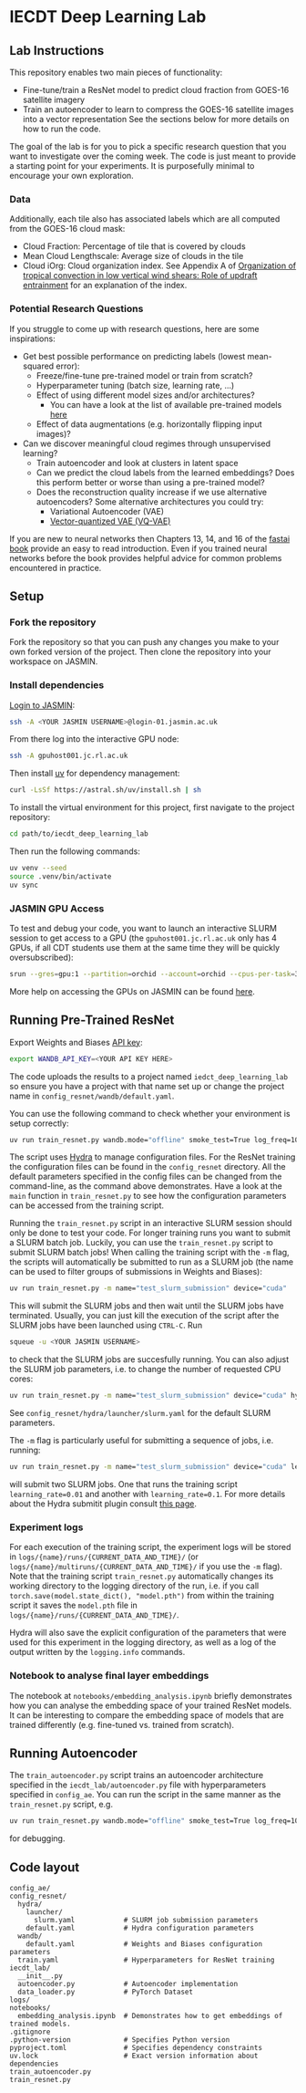 # IECDT Deep Learning Lab

## Lab Instructions

This repository enables two main pieces of functionality:
- Fine-tune/train a ResNet model to predict cloud fraction from GOES-16 satellite imagery
- Train an autoencoder to learn to compress the GOES-16 satellite images into a vector representation
See the sections below for more details on how to run the code.

The goal of the lab is for you to pick a specific research question that you want to investigate over the coming week.
The code is just meant to provide a starting point for your experiments.
It is purposefully minimal to encourage your own exploration.

### Data

Additionally, each tile also has associated labels which are all computed from the GOES-16 cloud mask:
- Cloud Fraction: Percentage of tile that is covered by clouds
- Mean Cloud Lengthscale: Average size of clouds in the tile
- Cloud iOrg: Cloud organization index. See Appendix A of [Organization of tropical convection in low vertical wind shears: Role of updraft entrainment](https://agupubs.onlinelibrary.wiley.com/doi/10.1002/2016MS000802) for an explanation of the index.

### Potential Research Questions

If you struggle to come up with research questions, here are some inspirations:
- Get best possible performance on predicting labels (lowest mean-squared error):
  - Freeze/fine-tune pre-trained model or train from scratch?
  - Hyperparameter tuning (batch size, learning rate, …)
  - Effect of using different model sizes and/or architectures?
    - You can have a look at the list of available pre-trained models [here](https://pytorch.org/vision/main/models.html#classification)
  - Effect of data augmentations (e.g. horizontally flipping input images)?
- Can we discover meaningful cloud regimes through unsupervised learning?
  - Train autoencoder and look at clusters in latent space
  - Can we predict the cloud labels from the learned embeddings? Does this perform better or worse than using a pre-trained model?
  - Does the reconstruction quality increase if we use alternative autoencoders? Some alternative architectures you could try:
    - Variational Autoencoder (VAE)
    - [Vector-quantized VAE (VQ-VAE)](https://arxiv.org/abs/1711.00937)

If you are new to neural networks then Chapters 13, 14, and 16 of the [fastai book](https://fastai.github.io/fastbook2e/convolutions.html) provide an easy to read introduction.
Even if you trained neural networks before the book provides helpful advice for common problems encountered in practice.


## Setup

### Fork the repository

Fork the repository so that you can push any changes you make to your own forked version of the project. Then clone the repository into your workspace on JASMIN.

### Install dependencies

[Login to JASMIN](https://help.jasmin.ac.uk/docs/getting-started/how-to-login/):
```bash
ssh -A <YOUR JASMIN USERNAME>@login-01.jasmin.ac.uk
```
From there log into the interactive GPU node:
```bash
ssh -A gpuhost001.jc.rl.ac.uk
```

Then install [uv](https://docs.astral.sh/uv/) for dependency management:
```bash
curl -LsSf https://astral.sh/uv/install.sh | sh
```

To install the virtual environment for this project, first navigate to the project repository:
```bash
cd path/to/iecdt_deep_learning_lab
```
Then run the following commands:
```bash
uv venv --seed
source .venv/bin/activate
uv sync
```

### JASMIN GPU Access

To test and debug your code, you want to launch an interactive SLURM session to get access to a GPU (the `gpuhost001.jc.rl.ac.uk` only has 4 GPUs, if all CDT students use them at the same time they will be quickly oversubscribed):
```bash
srun --gres=gpu:1 --partition=orchid --account=orchid --cpus-per-task=3 --pty /bin/bash
```
More help on accessing the GPUs on JASMIN can be found [here](https://help.jasmin.ac.uk/docs/batch-computing/orchid-gpu-cluster/).


## Running Pre-Trained ResNet

Export Weights and Biases [API key](https://docs.wandb.ai/support/find_api_key/):
```bash
export WANDB_API_KEY=<YOUR API KEY HERE>
```
The code uploads the results to a project named `iedct_deep_learning_lab` so ensure you have a project with that name set up or change the project name in `config_resnet/wandb/default.yaml`.

You can use the following command to check whether your environment is setup correctly:
```bash
uv run train_resnet.py wandb.mode="offline" smoke_test=True log_freq=10 device="cuda" dataloader_workers=2
```
The script uses [Hydra](https://hydra.cc/) to manage configuration files.
For the ResNet training the configuration files can be found in the `config_resnet` directory.
All the default parameters specified in the config files can be changed from the command-line, as the command above demonstrates.
Have a look at the `main` function in `train_resnet.py` to see how the configuration parameters can be accessed from the training script.

Running the `train_resnet.py` script in an interactive SLURM session should only be done to test your code.
For longer training runs you want to submit a SLURM batch job.
Luckily, you can use the `train_resnet.py` script to submit SLURM batch jobs!
When calling the training script with the `-m` flag, the scripts will automatically be submitted to run as a SLURM job (the name can be used to filter groups of submissions in Weights and Biases):
```bash
uv run train_resnet.py -m name="test_slurm_submission" device="cuda"
```
This will submit the SLURM jobs and then wait until the SLURM jobs have terminated.
Usually, you can just kill the execution of the script after the SLURM jobs have been launched using `CTRL-C`.
Run 
```bash
squeue -u <YOUR JASMIN USERNAME>
```
to check that the SLURM jobs are succesfully running.
You can also adjust the SLURM job parameters, i.e. to change the number of requested CPU cores:
```bash
uv run train_resnet.py -m name="test_slurm_submission" device="cuda" hydra.launcher.cpus_per_task=6
```
See `config_resnet/hydra/launcher/slurm.yaml` for the default SLURM parameters.

The `-m` flag is particularly useful for submitting a sequence of jobs, i.e. running:
```bash
uv run train_resnet.py -m name="test_slurm_submission" device="cuda" learning_rate=0.01,0.1
```
will submit two SLURM jobs.
One that runs the training script `learning_rate=0.01` and another with `learning_rate=0.1`.
For more details about the Hydra submitit plugin consult [this page](https://hydra.cc/docs/plugins/submitit_launcher/).

### Experiment logs

For each execution of the training script, the experiment logs will be stored in `logs/{name}/runs/{CURRENT_DATA_AND_TIME}/` (or `logs/{name}/multiruns/{CURRENT_DATA_AND_TIME}/` if you use the `-m` flag).
Note that the training script `train_resnet.py` automatically changes its working directory to the logging directory of the run, i.e. if you call `torch.save(model.state_dict(), "model.pth")` from within the training script it saves the `model.pth` file in `logs/{name}/runs/{CURRENT_DATA_AND_TIME}/`. 

Hydra will also save the explicit configuration of the parameters that were used for this experiment in the logging directory, as well as a log of the output written by the `logging.info` commands.

### Notebook to analyse final layer embeddings

The notebook at `notebooks/embedding_analysis.ipynb` briefly demonstrates how you can analyse the embedding space of your trained ResNet models. 
It can be interesting to compare the embedding space of models that are trained differently (e.g. fine-tuned vs. trained from scratch).

## Running Autoencoder

The `train_autoencoder.py` script trains an autoencoder architecture specified in the `iecdt_lab/autoencoder.py` file with hyperparameters specified in `config_ae`.
You can run the script in the same manner as the `train_resnet.py` script, e.g.
```bash
uv run train_resnet.py wandb.mode="offline" smoke_test=True log_freq=10 device="cuda"
```
for debugging.

## Code layout

```
config_ae/ 
config_resnet/
  hydra/
    launcher/
      slurm.yaml            # SLURM job submission parameters
    default.yaml            # Hydra configuration parameters
  wandb/
    default.yaml            # Weights and Biases configuration parameters
  train.yaml                # Hyperparameters for ResNet training
iecdt_lab/
  __init__.py
  autoencoder.py            # Autoencoder implementation
  data_loader.py            # PyTorch Dataset
logs/
notebooks/
  embedding_analysis.ipynb  # Demonstrates how to get embeddings of trained models.
.gitignore
.python-version             # Specifies Python version
pyproject.toml              # Specifies dependency constraints
uv.lock                     # Exact version information about dependencies
train_autoencoder.py
train_resnet.py
```